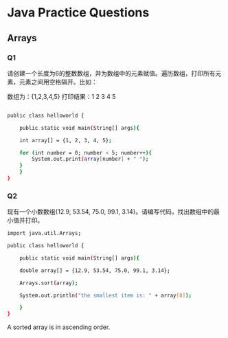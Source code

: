 # Java Practice Questions

## Arrays
### Q1
请创建一个长度为6的整数数组，并为数组中的元素赋值。遍历数组，打印所有元素，元素之间用空格隔开。比如：

数组为：{1,2,3,4,5}
打印结果：1 2 3 4 5 

```bash

public class helloworld {

    public static void main(String[] args){

    int array[] = {1, 2, 3, 4, 5};

    for (int number = 0; number < 5; number++){
        System.out.print(array[number] + " ");
    }
    }
}
```
### Q2
现有一个小数数组{12.9, 53.54, 75.0, 99.1, 3.14}。请编写代码，找出数组中的最小值并打印。
```bash
import java.util.Arrays;

public class helloworld {

    public static void main(String[] args){

    double array[] = {12.9, 53.54, 75.0, 99.1, 3.14};

    Arrays.sort(array);

    System.out.println("the smallest item is: " + array[0]);

    }
}
```
A sorted array is in ascending order.






